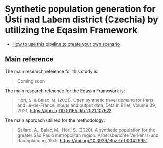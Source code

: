 # Synthetic population generation for Ústí nad Labem district (Czechia) by utilizing the Eqasim Framework

- [How to use this pipeline to create your own scenario](docs/howto.md)

## Main reference

The main research reference for this study is:
> Coming soon

The main research reference for the Eqasim Framework is:
> Hörl, S. & Balac, M. (2021). Open synthetic travel demand for Paris and Île-de-France: Inputs and output data, Data in Brief, Volume 39, 2021, https://doi.org/10.1016/j.dib.2021.107622

The main approach utilized for the methodology:
> Sallard, A., Balać, M., Hörl, S. (2020). A synthetic population for the greater São Paulo metropolitan region. Arbeitsberichte Verkehrs-und Raumplanung, 1545, https://doi.org/10.3929/ethz-b-000429951
